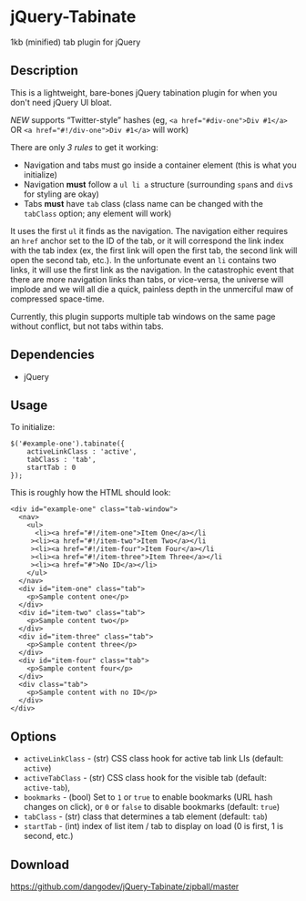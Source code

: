 jQuery-Tabinate
===============

1kb (minified) tab plugin for jQuery

Description
-----------
This is a lightweight, bare-bones jQuery tabination plugin for when you don't need jQuery UI bloat.

*NEW* supports “Twitter-style” hashes (eg, `<a href="#div-one">Div #1</a>` OR `<a href="#!/div-one">Div #1</a>` will work)

There are only *3 rules* to get it working:

* Navigation and tabs must go inside a container element (this is what you initialize)
* Navigation **must** follow a `ul li a` structure (surrounding `span`s and `div`s for styling are okay)
* Tabs **must** have `tab` class (class name can be changed with the `tabClass` option; any element will work)

It uses the first `ul` it finds as the navigation. The navigation either requires an `href` anchor set to the ID of the tab, or it will correspond the
link index with the tab index (ex, the first link will open the first tab, the second link will open the second tab, etc.). In the unfortunate event an
`li` contains two links, it will use the first link as the navigation. In the catastrophic event that there are more navigation links than tabs, or
vice-versa, the universe will implode and we will all die a quick, painless depth in the unmerciful maw of compressed space-time.

Currently, this plugin supports multiple tab windows on the same page without conflict, but not tabs within tabs.


Dependencies
------------
* jQuery


Usage
-----
To initialize:

	$('#example-one').tabinate({
		activeLinkClass : 'active',
		tabClass : 'tab',
		startTab : 0
	});

This is roughly how the HTML should look:

	<div id="example-one" class="tab-window">
	  <nav>
	    <ul>
	      <li><a href="#!/item-one">Item One</a></li
	     ><li><a href="#!/item-two">Item Two</a></li
	     ><li><a href="#!/item-four">Item Four</a></li
	     ><li><a href="#!/item-three">Item Three</a></li
	     ><li><a href="#">No ID</a></li>
	    </ul>
	  </nav>
	  <div id="item-one" class="tab">
	    <p>Sample content one</p>
	  </div>
	  <div id="item-two" class="tab">
	    <p>Sample content two</p>
	  </div>
	  <div id="item-three" class="tab">
	    <p>Sample content three</p>
	  </div>
	  <div id="item-four" class="tab">
	    <p>Sample content four</p>
	  </div>
	  <div class="tab">
	    <p>Sample content with no ID</p>
	  </div>
	</div>


Options
-------
* `activeLinkClass` - (str) CSS class hook for active tab link LIs (default: `active`)
* `activeTabClass` - (str) CSS class hook for the visible tab (default: `active-tab`),
* `bookmarks` - (bool) Set to `1` or `true` to enable bookmarks (URL hash changes on click), or `0` or `false` to disable bookmarks (default: `true`)
* `tabClass` - (str) class that determines a tab element (default: `tab`)
* `startTab` - (int) index of list item / tab to display on load (0 is first, 1 is second, etc.)


Download
--------
https://github.com/dangodev/jQuery-Tabinate/zipball/master
